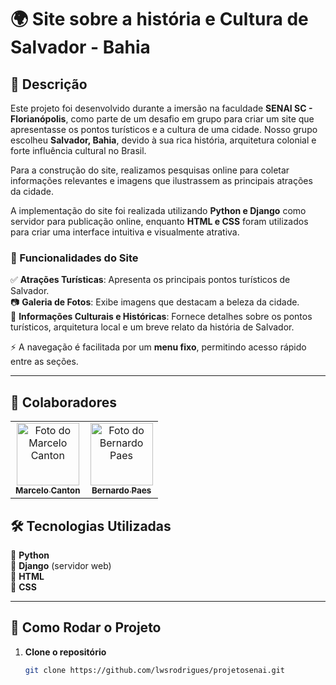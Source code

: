 # 🌍 Site sobre a história e Cultura de Salvador - Bahia 

## 📌 Descrição  

Este projeto foi desenvolvido durante a imersão na faculdade **SENAI SC - Florianópolis**, como parte de um desafio em grupo para criar um site que apresentasse os pontos turísticos e a cultura de uma cidade. Nosso grupo escolheu **Salvador, Bahia**, devido à sua rica história, arquitetura colonial e forte influência cultural no Brasil.  

Para a construção do site, realizamos pesquisas online para coletar informações relevantes e imagens que ilustrassem as principais atrações da cidade.  

A implementação do site foi realizada utilizando **Python e Django** como servidor para publicação online, enquanto **HTML e CSS** foram utilizados para criar uma interface intuitiva e visualmente atrativa.  

### 🌟 Funcionalidades do Site  
✅ **Atrações Turísticas**: Apresenta os principais pontos turísticos de Salvador.  
📷 **Galeria de Fotos**: Exibe imagens que destacam a beleza da cidade.  
📜 **Informações Culturais e Históricas**: Fornece detalhes sobre os pontos turísticos, arquitetura local e um breve relato da história de Salvador.  

⚡ A navegação é facilitada por um **menu fixo**, permitindo acesso rápido entre as seções.  

---

## 👥 Colaboradores  

<table>
  <tr>
    <td align="center">
      <a href="https://github.com/MarceloCanton">
        <img src="https://github.com/MarceloCanton.png" width="100px;" alt="Foto do Marcelo Canton"/>
        <br />
        <sub><b>Marcelo Canton</b></sub>
      </a>
    </td>
    <td align="center">
      <a href="https://github.com/bernardobpaes">
        <img src="https://github.com/bernardobpaes.png" width="100px;" alt="Foto do Bernardo Paes"/>
        <br />
        <sub><b>Bernardo Paes</b></sub>
      </a>
    </td>
  </tr>
</table>


## 🛠 Tecnologias Utilizadas  

🔹 **Python**  
🔹 **Django** (servidor web)  
🔹 **HTML**  
🔹 **CSS**  

---

## 🚀 Como Rodar o Projeto  

1. **Clone o repositório**  
   ```bash
   git clone https://github.com/lwsrodrigues/projetosenai.git

